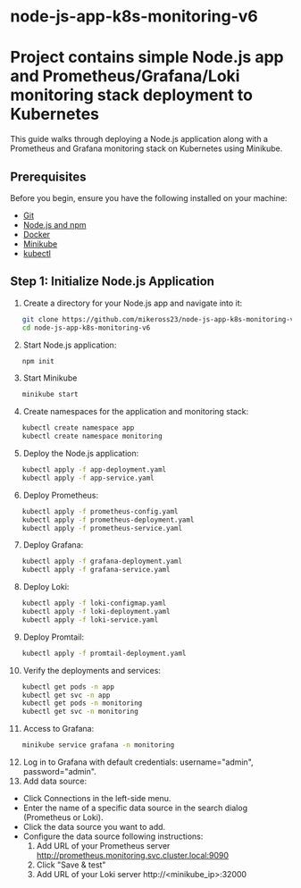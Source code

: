 # node-js-app-k8s-monitoring-v6

# Project contains simple Node.js app and Prometheus/Grafana/Loki monitoring stack deployment to Kubernetes

This guide walks through deploying a Node.js application along with a Prometheus and Grafana monitoring stack on Kubernetes using Minikube.

## Prerequisites

Before you begin, ensure you have the following installed on your machine:

- [Git](https://git-scm.com/)
- [Node.js and npm](https://nodejs.org/)
- [Docker](https://www.docker.com/)
- [Minikube](https://minikube.sigs.k8s.io/docs/start/)
- [kubectl](https://kubernetes.io/docs/tasks/tools/install-kubectl/)

## Step 1: Initialize Node.js Application

1. Create a directory for your Node.js app and navigate into it:

```sh
   git clone https://github.com/mikeross23/node-js-app-k8s-monitoring-v6
   cd node-js-app-k8s-monitoring-v6
```

2. Start Node.js application:

```sh
   npm init
```

3. Start Minikube

```sh
   minikube start
```

4. Create namespaces for the application and monitoring stack:

```sh
   kubectl create namespace app
   kubectl create namespace monitoring
```

5. Deploy the Node.js application:

```sh
   kubectl apply -f app-deployment.yaml
   kubectl apply -f app-service.yaml
```

6. Deploy Prometheus:

```sh
   kubectl apply -f prometheus-config.yaml
   kubectl apply -f prometheus-deployment.yaml
   kubectl apply -f prometheus-service.yaml
```

7. Deploy Grafana:

```sh
   kubectl apply -f grafana-deployment.yaml
   kubectl apply -f grafana-service.yaml
```

8. Deploy Loki:

```sh
   kubectl apply -f loki-configmap.yaml
   kubectl apply -f loki-deployment.yaml
   kubectl apply -f loki-service.yaml
```

9. Deploy Promtail:

```sh
   kubectl apply -f promtail-deployment.yaml
```

10. Verify the deployments and services:

```sh
   kubectl get pods -n app
   kubectl get svc -n app
   kubectl get pods -n monitoring
   kubectl get svc -n monitoring
```

11. Access to Grafana:

```sh
   minikube service grafana -n monitoring
```

12. Log in to Grafana with default credentials:
    username="admin",
    password="admin".
13. Add data source:

- Click Connections in the left-side menu.
- Enter the name of a specific data source in the search dialog (Prometheus or Loki).
- Click the data source you want to add.
- Configure the data source following instructions:
  1.  Add URL of your Prometheus server http://prometheus.monitoring.svc.cluster.local:9090
  2.  Click "Save & test"
  3.  Add URL of your Loki server
      http://<minikube_ip>:32000
